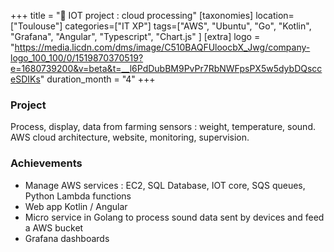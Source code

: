 +++
title = "🐝 IOT project : cloud processing"
[taxonomies]
location=["Toulouse"]
categories=["IT XP"]
tags=["AWS", "Ubuntu", "Go", "Kotlin", "Grafana", "Angular", "Typescript", "Chart.js" ]
[extra]
logo = "https://media.licdn.com/dms/image/C510BAQFUloocbX_Jwg/company-logo_100_100/0/1519870370519?e=1680739200&v=beta&t=__l6PdDubBM9PvPr7RbNWFpsPX5w5dybDQscceSDIKs"
duration_month = "4"
+++

### Project

Process, display, data from farming sensors : weight, temperature, sound. AWS cloud architecture, website, monitoring, supervision.

<!-- more -->

### Achievements

- Manage AWS services : EC2, SQL Database, IOT core, SQS queues, Python Lambda functions
- Web app Kotlin / Angular
- Micro service in Golang to process sound data sent by devices and feed a AWS bucket
- Grafana dashboards
